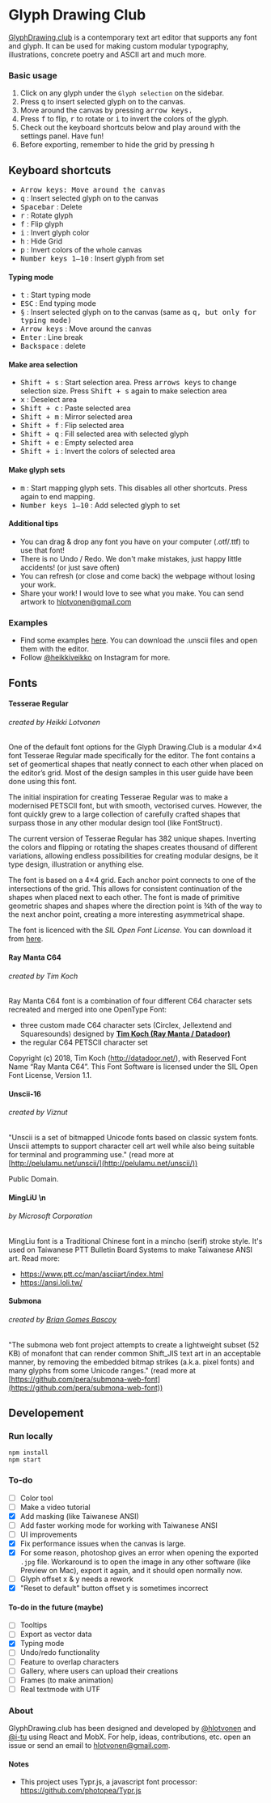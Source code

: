 Glyph Drawing Club
=====================

[GlyphDrawing.club](http://www.glyphdrawing.club/) is a contemporary text art editor that supports any font and glyph. It can be used for making custom modular typography, illustrations, concrete poetry and ASCII art and much more.  

### Basic usage

1. Click on any glyph under the `Glyph selection` on the sidebar.
2. Press <kbd>q</kbd> to insert selected glyph on to the canvas.
3. Move around the canvas by pressing <kbd>arrow keys<kbd>.
4. Press <kbd>f</kbd> to flip, <kbd>r</kbd> to rotate or <kbd>i</kbd> to invert the colors of the glyph.
5. Check out the keyboard shortcuts below and play around with the settings panel. Have fun!
6. Before exporting, remember to hide the grid by pressing <kbd>h</kbd>

## Keyboard shortcuts

* <kbd>Arrow keys<kbd>: Move around the canvas
* <kbd>q</kbd> : Insert selected glyph on to the canvas
* <kbd>Spacebar</kbd> : Delete
* <kbd>r</kbd> : Rotate glyph
* <kbd>f</kbd> : Flip glyph
* <kbd>i</kbd> : Invert glyph color
* <kbd>h</kbd> : Hide Grid
* <kbd>p</kbd> : Invert colors of the whole canvas
* <kbd>Number keys 1–10</kbd> : Insert glyph from set

#### Typing mode

* <kbd>t</kbd> : Start typing mode
* <kbd>ESC</kbd> : End typing mode
* <kbd>§</kbd> : Insert selected glyph on to the canvas (same as <kbd>q<kbd>, but only for typing mode)
* <kbd>Arrow keys</kbd> : Move around the canvas 
* <kbd>Enter</kbd> : Line break 
* <kbd>Backspace</kbd> : delete

#### Make area selection

* <kbd>Shift + s</kbd> : Start selection area. Press <kbd>arrows keys</kbd> to change selection size. Press <kbd>Shift + s</kbd> again to make selection area
* <kbd>x</kbd> : Deselect area
* <kbd>Shift + c</kbd> : Paste selected area
* <kbd>Shift + m</kbd> : Mirror selected area
* <kbd>Shift + f</kbd> : Flip selected area
* <kbd>Shift + q</kbd> : Fill selected area with selected glyph
* <kbd>Shift + e</kbd> : Empty selected area
* <kbd>Shift + i</kbd> : Invert the colors of selected area

#### Make glyph sets

* <kbd>m</kbd> : Start mapping glyph sets. This disables all other shortcuts. Press again to end mapping.
* <kbd>Number keys 1–10</kbd> : Add selected glyph to set

#### Additional tips

* You can drag & drop any font you have on your computer (.otf/.ttf) to use that font!
* There is no Undo / Redo. We don't make mistakes, just happy little accidents! (or just save often)
* You can refresh (or close and come back) the webpage without losing your work.
* Share your work! I would love to see what you make. You can send artwork to [hlotvonen@gmail.com](mailto:hlotvonen@gmail.com)

### Examples

* Find some examples [here](examples). You can download the .unscii files and open them with the editor.
* Follow [@heikkiveikko](https://www.instagram.com/heikkiveikko/) on Instagram for more.


Fonts
------

#### Tesserae Regular
###### created by Heikki Lotvonen

One of the default font options for the Glyph Drawing.Club is a modular 4×4 font Tesserae Regular made specifically for the editor. The font contains a set of geomertical shapes that neatly connect to each other when placed on the editor’s grid. Most of the design samples in this user guide have been done using this font.

The initial inspiration for creating Tesserae Regular was to make a modernised PETSCII font, but with smooth, vectorised curves. However, the font quickly grew to a large collection of carefully crafted shapes that surpass those in any other modular design tool (like FontStruct).

The current version of Tesserae Regular has 382 unique shapes. Inverting the colors and flipping or rotating the shapes creates thousand of different variations, allowing endless possibilities for creating modular designs, be it type design, illustration or anything else.

The font is based on a 4×4 grid. Each anchor point connects to one of the intersections of the grid. This allows for consistent continuation of the shapes when placed next to each other. The font is made of primitive geometric shapes and shapes where the direction point is ¾th of the way to the next anchor point, creating a more interesting asymmetrical shape.

The font is licenced with the *SIL Open Font License*. You can download it from [here](fonts).

#### Ray Manta C64
###### created by Tim Koch

Ray Manta C64 font is a combination of four different C64 character sets recreated and merged into one OpenType Font:
* three custom made C64 character sets (Circlex, Jellextend and Squaresounds) designed by [**Tim Koch (Ray Manta / Datadoor)**](http://datadoor.net/)
* the regular C64 PETSCII character set 

Copyright (c) 2018, Tim Koch (http://datadoor.net/), with Reserved Font Name “Ray Manta C64”. This Font Software is licensed under the SIL Open Font License, Version 1.1.

#### Unscii-16 
###### created by Viznut

"Unscii is a set of bitmapped Unicode fonts based on classic system fonts. Unscii attempts to support character cell art well while also being suitable for terminal and programming use." (read more at [http://pelulamu.net/unscii/](http://pelulamu.net/unscii/))

Public Domain.

#### MingLiU \n 
###### by Microsoft Corporation

MingLiu font is a Traditional Chinese font in a mincho (serif) stroke style. It's used on Taiwanese PTT Bulletin Board Systems to make Taiwanese ANSI art. Read more: 
* https://www.ptt.cc/man/asciiart/index.html
* https://ansi.loli.tw/ 

#### Submona
###### created by [Brian Gomes Bascoy](http://peramid.es/)

"The submona web font project attempts to create a lightweight subset (52 KB) of monafont that can render common Shift_JIS text art in an acceptable manner, by removing the embedded bitmap strikes (a.k.a. pixel fonts) and many glyphs from some Unicode ranges." (read more at [https://github.com/pera/submona-web-font](https://github.com/pera/submona-web-font))

Developement
------

### Run locally

```
npm install
npm start
```

### To-do

- [ ] Color tool
- [ ] Make a video tutorial
- [x] Add masking (like Taiwanese ANSI)
- [ ] Add faster working mode for working with Taiwanese ANSI
- [ ] UI improvements
- [x] Fix performance issues when the canvas is large.
- [x] For some reason, photoshop gives an error when opening the exported `.jpg` file. Workaround is to open the image in any other software (like Preview on Mac), export it again, and it should open normally now.
- [ ] Glyph offset x & y needs a rework
- [x] "Reset to default" button offset y is sometimes incorrect

#### To-do in the future (maybe)

- [ ] Tooltips
- [ ] Export as vector data
- [x] Typing mode
- [ ] Undo/redo functionality
- [ ] Feature to overlap characters
- [ ] Gallery, where users can upload their creations
- [ ] Frames (to make animation)
- [ ] Real textmode with UTF

### About
GlyphDrawing.club has been designed and developed by [@hlotvonen](http://heikkilotvonen.fi) and [@i-tu](https://github.com/i-tu) using React and MobX. For help, ideas, contributions, etc. open an issue or send an email to [hlotvonen@gmail.com](mailto:hlotvonen@gmail.com).

#### Notes
* This project uses Typr.js, a javascript font processor: https://github.com/photopea/Typr.js
